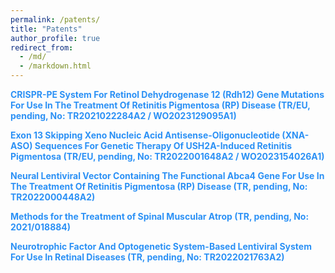 ```yaml
---
permalink: /patents/
title: "Patents"
author_profile: true
redirect_from: 
  - /md/
  - /markdown.html
---
```


<p style="color:#2C91F5; text-decoration: none; cursor: default !important; font-weight: bold;" >CRISPR-PE System For Retinol Dehydrogenase 12 (Rdh12) Gene Mutations For Use In The Treatment
Of Retinitis Pigmentosa (RP) Disease (TR/EU, pending, No: TR2021022284A2 / WO2023129095A1) </p> 


<p style="color:#2C91F5; text-decoration: none; cursor: default !important; font-weight: bold;" >Exon 13 Skipping Xeno Nucleic Acid Antisense-Oligonucleotide (XNA-ASO) Sequences For Genetic Therapy Of USH2A-Induced Retinitis Pigmentosa (TR/EU, pending, No: TR2022001648A2 / WO2023154026A1)</p> 

<p style="color:#2C91F5; text-decoration: none; cursor: default !important; font-weight: bold;" >Neural Lentiviral Vector Containing The Functional Abca4 Gene For Use In The Treatment Of Retinitis
Pigmentosa (RP) Disease (TR, pending, No: TR2022000448A2)</p> 

<p style="color:#2C91F5; text-decoration: none; cursor: default !important; font-weight: bold;" >Methods for the Treatment of Spinal Muscular Atrop (TR, pending, No: 2021/018884)</p> 

<p style="color:#2C91F5; text-decoration: none; cursor: default !important; font-weight: bold;" >Neurotrophic Factor And Optogenetic System-Based Lentiviral System For Use In Retinal Diseases (TR,
pending, No: TR2022021763A2)</p> 
